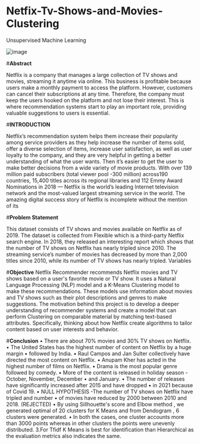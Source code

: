 # Netfix-Tv-Shows-and-Movies-Clustering
Unsupervised Machine Learning

![image](https://user-images.githubusercontent.com/91868265/168471534-7092072d-aa13-4153-8367-fbfd2a41d5a2.png)


#**Abstract**

Netflix is a company that manages a large collection of TV shows and movies, streaming it anytime via online.
This business is profitable because users make a monthly payment to access the platform. However, customers
can cancel their subscriptions at any time. Therefore, the company must keep the users hooked on the platform
and not lose their interest. This is where recommendation systems start to play an important role, providing
valuable suggestions to users is essential.

#**INTRODUCTION**

Netflix’s recommendation system helps them increase their popularity among service providers as they help
increase the number of items sold, offer a diverse selection of items, increase user satisfaction, as well as user
loyalty to the company, and they are very helpful in getting a better understanding of what the user wants.
Then it’s easier to get the user to make better decisions from a wide variety of movie products. With over 139
million paid subscribers (total viewer pool -300 million) across190 countries, 15,400 titles across its regional
libraries and 112 Emmy Award Nominations in 2018 — Netflix is the world’s leading Internet television
network and the most-valued largest streaming service in the world. The amazing digital success story of
Netflix is incomplete without the mention of its

#**Problem Statement**

This dataset consists of TV shows and movies available on Netflix as of 2019. The dataset is collected from
Flexible which is a third-party Netflix search engine.
In 2018, they released an interesting report which shows that the number of TV shows on Netflix has nearly
tripled since 2010. The streaming service’s number of movies has decreased by more than 2,000 titles since
2010, while its number of TV shows has nearly tripled.
Variables


#**Objective**
Netflix Recommender recommends Netflix movies and TV shows based on a user's favorite movie or TV
show. It uses a Natural Language Processing (NLP) model and a K-Means Clustering model to make these
recommendations. These models use information about movies and TV shows such as their plot descriptions
and genres to make suggestions. The motivation behind this project is to develop a deeper understanding of
recommender systems and create a model that can perform Clustering on comparable material by matching
text-based attributes. Specifically, thinking about how Netflix create algorithms to tailor content based on user
interests and behavior.

#**Conclusion**
• There are about 70% movies and 30% TV shows on Netflix.
• The United States has the highest number of content on Netflix by a huge margin
• followed by India.
• Raul Campos and Jan Sulter collectively have directed the most content on Netflix.
• Anupam Kher has acted in the highest number of films on Netflix.
• Drama is the most popular genre followed by comedy.
• More of the content is released in holiday season - October, November, December
• and January.
• The number of releases have significantly increased after 2015 and have dropped
• in 2021 because of Covid 19.
• NULL HYPOTHESIS -The number of TV shows on Netflix have tripled and number
• of movies have reduced by 2000 between 2010 and 2018. (REJECTED)
• By using Sillhouette's score and Elbow method , we generated optimal of 20 clusters
for K Means and from Dendogram , 6 clusters were generated.
• In both the cases, one cluster accounts more than 3000 points whereas in other
clusters the points were unevenly distributed. 3.For Tfidf K Means is best for
identification than Hierarchical as the evaluation metrics also indicates the same.
